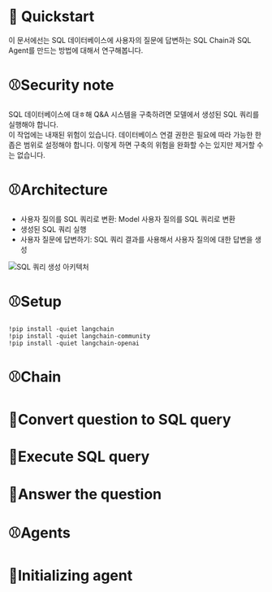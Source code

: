 # 🐶 Quickstart
이 문서에선는 SQL 데이터베이스에 사용자의 질문에 답변하는 SQL Chain과 SQL Agent를 만드는 방법에 대해서 연구해봅니다.

# ⚾️Security note
SQL 데이터베이스에 대ㅎ해 Q&A 시스템을 구축하려면 모델에서 생성된 SQL 쿼리를 실행해야 합니다.  
이 작업에는 내재된 위험이 있습니다. 데이터베이스 연결 권한은 필요에 따라 가능한 한 좁은 범위로 설정해야 합니다. 이렇게 하면 구축의 위험을 완화할 수는 있지만 제거할 수는 없습니다.  

# ⚾️Architecture
- 사용자 질의를 SQL 쿼리로 변환: Model 사용자 질의를 SQL 쿼리로 변환
- 생성된 SQL 쿼리 실행
- 사용자 질문에 답변하기: SQL 쿼리 결과를 사용해서 사용자 질의에 대한 답변을 생성

![SQL 쿼리 생성 아키텍처](https://python.langchain.com/assets/images/sql_usecase-d432701261f05ab69b38576093718cf3.png)

# ⚾️Setup
```
!pip install -quiet langchain  
!pip install -quiet langchain-community  
!pip install -quiet langchain-openai  

```

# ⚾️Chain
# 🎾Convert question to SQL query
# 🎾Execute SQL query
# 🎾Answer the question
# ⚾️Agents
# 🎾Initializing agent

